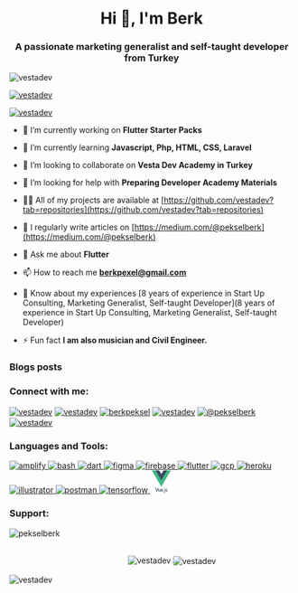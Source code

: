 <h1 align="center">Hi 👋, I'm Berk</h1>
<h3 align="center">A passionate marketing generalist and self-taught developer from Turkey</h3>

<p align="left"> <img src="https://komarev.com/ghpvc/?username=vestadev&label=Profile%20views&color=0e75b6&style=flat" alt="vestadev" /> </p>

<p align="left"> <a href="https://github.com/ryo-ma/github-profile-trophy"><img src="https://github-profile-trophy.vercel.app/?username=vestadev" alt="vestadev" /></a> </p>

<p align="left"> <a href="https://twitter.com/vestadev" target="blank"><img src="https://img.shields.io/twitter/follow/vestadev?logo=twitter&style=for-the-badge" alt="vestadev" /></a> </p>

- 🔭 I’m currently working on **Flutter Starter Packs**

- 🌱 I’m currently learning **Javascript, Php, HTML, CSS, Laravel**

- 👯 I’m looking to collaborate on **Vesta Dev Academy in Turkey**

- 🤝 I’m looking for help with **Preparing Developer Academy Materials**

- 👨‍💻 All of my projects are available at [https://github.com/vestadev?tab=repositories](https://github.com/vestadev?tab=repositories)

- 📝 I regularly write articles on [https://medium.com/@pekselberk](https://medium.com/@pekselberk)

- 💬 Ask me about **Flutter**

- 📫 How to reach me **berkpexel@gmail.com**

- 📄 Know about my experiences [8 years of experience in Start Up Consulting, Marketing Generalist, Self-taught Developer](8 years of experience in Start Up Consulting, Marketing Generalist, Self-taught Developer)

- ⚡ Fun fact **I am also musician and Civil Engineer.**

### Blogs posts
<!-- BLOG-POST-LIST:START -->
<!-- BLOG-POST-LIST:END -->

<h3 align="left">Connect with me:</h3>
<p align="left">
<a href="https://dev.to/vestadev" target="blank"><img align="center" src="https://raw.githubusercontent.com/rahuldkjain/github-profile-readme-generator/master/src/images/icons/Social/devto.svg" alt="vestadev" height="30" width="40" /></a>
<a href="https://twitter.com/vestadev" target="blank"><img align="center" src="https://raw.githubusercontent.com/rahuldkjain/github-profile-readme-generator/master/src/images/icons/Social/twitter.svg" alt="vestadev" height="30" width="40" /></a>
<a href="https://linkedin.com/in/berkpeksel" target="blank"><img align="center" src="https://raw.githubusercontent.com/rahuldkjain/github-profile-readme-generator/master/src/images/icons/Social/linked-in-alt.svg" alt="berkpeksel" height="30" width="40" /></a>
<a href="https://stackoverflow.com/users/vestadev" target="blank"><img align="center" src="https://raw.githubusercontent.com/rahuldkjain/github-profile-readme-generator/master/src/images/icons/Social/stack-overflow.svg" alt="vestadev" height="30" width="40" /></a>
<a href="https://medium.com/@pekselberk" target="blank"><img align="center" src="https://raw.githubusercontent.com/rahuldkjain/github-profile-readme-generator/master/src/images/icons/Social/medium.svg" alt="@pekselberk" height="30" width="40" /></a>
<a href="https://www.youtube.com/c/vestadev" target="blank"><img align="center" src="https://raw.githubusercontent.com/rahuldkjain/github-profile-readme-generator/master/src/images/icons/Social/youtube.svg" alt="vestadev" height="30" width="40" /></a>
</p>

<h3 align="left">Languages and Tools:</h3>
<p align="left"> <a href="https://aws.amazon.com/amplify/" target="_blank" rel="noreferrer"> <img src="https://docs.amplify.aws/assets/logo-dark.svg" alt="amplify" width="40" height="40"/> </a> <a href="https://www.gnu.org/software/bash/" target="_blank" rel="noreferrer"> <img src="https://www.vectorlogo.zone/logos/gnu_bash/gnu_bash-icon.svg" alt="bash" width="40" height="40"/> </a> <a href="https://dart.dev" target="_blank" rel="noreferrer"> <img src="https://www.vectorlogo.zone/logos/dartlang/dartlang-icon.svg" alt="dart" width="40" height="40"/> </a> <a href="https://www.figma.com/" target="_blank" rel="noreferrer"> <img src="https://www.vectorlogo.zone/logos/figma/figma-icon.svg" alt="figma" width="40" height="40"/> </a> <a href="https://firebase.google.com/" target="_blank" rel="noreferrer"> <img src="https://www.vectorlogo.zone/logos/firebase/firebase-icon.svg" alt="firebase" width="40" height="40"/> </a> <a href="https://flutter.dev" target="_blank" rel="noreferrer"> <img src="https://www.vectorlogo.zone/logos/flutterio/flutterio-icon.svg" alt="flutter" width="40" height="40"/> </a> <a href="https://cloud.google.com" target="_blank" rel="noreferrer"> <img src="https://www.vectorlogo.zone/logos/google_cloud/google_cloud-icon.svg" alt="gcp" width="40" height="40"/> </a> <a href="https://heroku.com" target="_blank" rel="noreferrer"> <img src="https://www.vectorlogo.zone/logos/heroku/heroku-icon.svg" alt="heroku" width="40" height="40"/> </a> <a href="https://www.adobe.com/in/products/illustrator.html" target="_blank" rel="noreferrer"> <img src="https://www.vectorlogo.zone/logos/adobe_illustrator/adobe_illustrator-icon.svg" alt="illustrator" width="40" height="40"/> </a> <a href="https://postman.com" target="_blank" rel="noreferrer"> <img src="https://www.vectorlogo.zone/logos/getpostman/getpostman-icon.svg" alt="postman" width="40" height="40"/> </a> <a href="https://www.tensorflow.org" target="_blank" rel="noreferrer"> <img src="https://www.vectorlogo.zone/logos/tensorflow/tensorflow-icon.svg" alt="tensorflow" width="40" height="40"/> </a> <a href="https://vuejs.org/" target="_blank" rel="noreferrer"> <img src="https://raw.githubusercontent.com/devicons/devicon/master/icons/vuejs/vuejs-original-wordmark.svg" alt="vuejs" width="40" height="40"/> </a> </p>

<h3 align="left">Support:</h3>
<p><a href="https://www.buymeacoffee.com/pekselberk"> <img align="left" src="https://cdn.buymeacoffee.com/buttons/v2/default-yellow.png" height="50" width="210" alt="pekselberk" /></a></p><br><br>

<p><img align="left" src="https://github-readme-stats.vercel.app/api/top-langs?username=vestadev&show_icons=true&locale=en&layout=compact" alt="vestadev" /></p>

<p>&nbsp;<img align="center" src="https://github-readme-stats.vercel.app/api?username=vestadev&show_icons=true&locale=en" alt="vestadev" /></p>

<p><img align="center" src="https://github-readme-streak-stats.herokuapp.com/?user=vestadev&" alt="vestadev" /></p>
